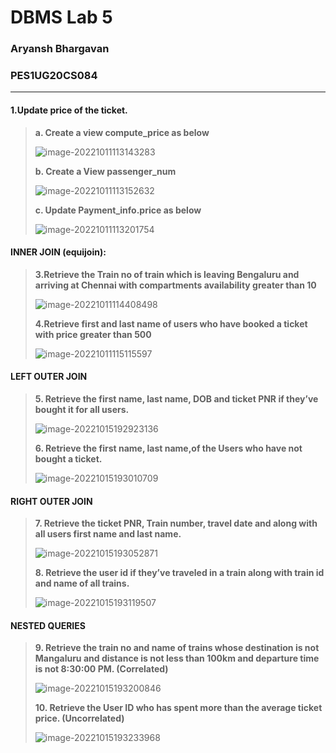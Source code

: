 # DBMS Lab 5

### Aryansh Bhargavan

### PES1UG20CS084

---

#### 1.Update price of the ticket.

> **a. Create a view compute_price as below**
>
> ![image-20221011113143283](C:\Users\Aryansh\AppData\Roaming\Typora\typora-user-images\image-20221011113143283.png)
>
> **b. Create a View passenger_num**
>
> ![image-20221011113152632](C:\Users\Aryansh\AppData\Roaming\Typora\typora-user-images\image-20221011113152632.png)
>
> **c. Update Payment_info.price as below**
>
> ![image-20221011113201754](C:\Users\Aryansh\AppData\Roaming\Typora\typora-user-images\image-20221011113201754.png)
>

#### INNER JOIN (equijoin):

> **3.Retrieve the Train no of train which is leaving Bengaluru and arriving at Chennai with
> compartments availability greater than 10**
>
> ![image-20221011114408498](C:\Users\Aryansh\AppData\Roaming\Typora\typora-user-images\image-20221011114408498.png)
>
> **4.Retrieve first and last name of users who have booked a ticket with price greater than 500**
>
> ![image-20221011115115597](C:\Users\Aryansh\AppData\Roaming\Typora\typora-user-images\image-20221011115115597.png)

#### LEFT OUTER JOIN

> **5. Retrieve the first name, last name, DOB and ticket PNR if they’ve bought it for all users.**
>
> ![image-20221015192923136](C:\Users\Aryansh\AppData\Roaming\Typora\typora-user-images\image-20221015192923136.png)
>
> **6. Retrieve the first name, last name,of the Users who have not bought a ticket.**
>
> ![image-20221015193010709](C:\Users\Aryansh\AppData\Roaming\Typora\typora-user-images\image-20221015193010709.png)

#### RIGHT OUTER JOIN

>**7. Retrieve the ticket PNR, Train number, travel date and along with all users first name and
>last name.**
>
>![image-20221015193052871](C:\Users\Aryansh\AppData\Roaming\Typora\typora-user-images\image-20221015193052871.png)
>
>**8. Retrieve the user id if they’ve traveled in a train along with train id and name of all trains.**
>
>![image-20221015193119507](C:\Users\Aryansh\AppData\Roaming\Typora\typora-user-images\image-20221015193119507.png)

#### NESTED QUERIES

>**9. Retrieve the train no and name of trains whose destination is not Mangaluru and distance
>is not less than 100km and departure time is not 8:30:00 PM. (Correlated)**
>
>![image-20221015193200846](C:\Users\Aryansh\AppData\Roaming\Typora\typora-user-images\image-20221015193200846.png)
>
>**10. Retrieve the User ID who has spent more than the average ticket price. (Uncorrelated)**
>
>![image-20221015193233968](C:\Users\Aryansh\AppData\Roaming\Typora\typora-user-images\image-20221015193233968.png)


